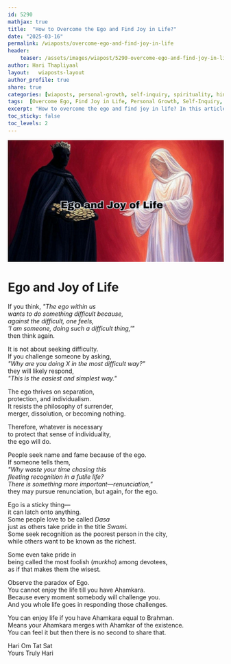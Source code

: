 ```yaml
---       
id: 5290
mathjax: true        
title:  "How to Overcome the Ego and Find Joy in Life?"        
date: "2025-03-16"        
permalink: /wiaposts/overcome-ego-and-find-joy-in-life
header:        
    teaser: /assets/images/wiapost/5290-overcome-ego-and-find-joy-in-life.jpg               
author: Hari Thapliyaal        
layout:   wiaposts-layout        
author_profile: true        
share: true
categories: [wiaposts, personal-growth, self-inquiry, spirituality, hinduism, motivation]
tags:  [Overcome Ego, Find Joy in Life, Personal Growth, Self-Inquiry, Spirituality, Hinduism, Motivation]
excerpt: "How to overcome the ego and find joy in life? In this article, I share my insights on how to find happiness and fulfillment by letting go of the ego."
toc_sticky: false
toc_levels: 2
---
```


![Ego and Joy of Life](/assets/images/wiapost/5290-overcome-ego-and-find-joy-in-life.jpg)

# Ego and Joy of Life

If you think, *"The ego within us    
wants to do something difficult because,    
against the difficult, one feels,    
'I am someone, doing such a difficult thing,'"*    
then think again.     
   
It is not about seeking difficulty.    
If you challenge someone by asking,    
*"Why are you doing X in the most difficult way?"*    
they will likely respond,    
*"This is the easiest and simplest way."*     
   
The ego thrives on separation,    
protection, and individualism.    
It resists the philosophy of surrender,    
merger, dissolution, or becoming nothing.     
   
Therefore, whatever is necessary    
to protect that sense of individuality,    
the ego will do.     
   
People seek name and fame because of the ego.    
If someone tells them,    
*"Why waste your time chasing this    
fleeting recognition in a futile life?    
There is something more important—renunciation,"*    
they may pursue renunciation, but again, for the ego.     
   
Ego is a sticky thing—   
it can latch onto anything.    
Some people love to be called *Dasa*    
just as others take pride in the title *Swami.*    
Some seek recognition as the poorest person in the city,    
while others want to be known as the richest.     
   
Some even take pride in    
being called the most foolish (*murkha*) among devotees,    
as if that makes them the wisest.     
   
Observe the paradox of Ego.      
You cannot enjoy the life till you have Ahamkara.   
Because every moment somebody will challenge you.   
And you whole life goes in responding those challenges.   

You can enjoy life if you have Ahamkara equal to Brahman.   
Means your Ahamkara merges with Ahamkar of the existence.   
You can feel it but then there is no second to share that.   


Hari Om Tat Sat  
Yours Truly Hari 